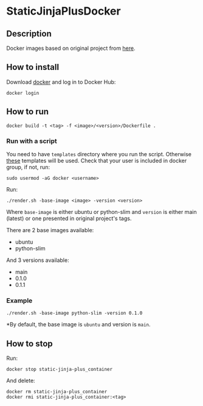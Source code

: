 # StaticJinjaPlusDocker

## Description

Docker images based on original project from [here](https://github.com/MrDave/StaticJinjaPlus).

## How to install

Download [docker](https://docs.docker.com/engine/install/) and log in to Docker Hub: 
```shell
docker login
```

## How to run

```shell
docker build -t <tag> -f <image>/<version>/Dockerfile .
```

### Run with a script

You need to have `templates` directory where you run the script. 
Otherwise [these]() templates will be used.
Check that your user is included in docker group, if not, run:
```shell
sudo usermod -aG docker <username>
```

Run:
```shell
./render.sh -base-image <image> -version <version>
```

Where `base-image` is either ubuntu or python-slim and `version` is either main (latest) or one presented in original project's tags.

There are 2 base images available:

- ubuntu
- python-slim

And 3 versions available:

- main
- 0.1.0
- 0.1.1

### Example

```shell
./render.sh -base-image python-slim -version 0.1.0
```

*By default, the base image is `ubuntu` and version is `main`.

## How to stop

Run:
```shell
docker stop static-jinja-plus_container
```

And delete:
```shell
docker rm static-jinja-plus_container
docker rmi static-jinja-plus_container:<tag>
```